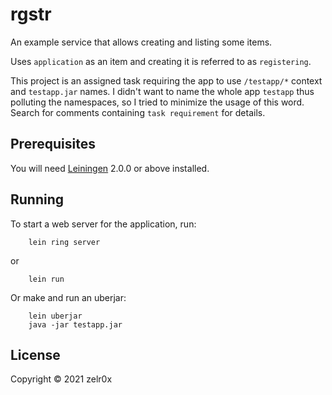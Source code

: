 # rgstr

An example service that allows creating and listing some items. 

Uses `application` as an item and creating it is referred to as `registering`.

This project is an assigned task requiring the app to use
`/testapp/*` context and `testapp.jar` names.
I didn't want to name the whole app `testapp` thus polluting the namespaces,
so I tried to minimize the usage of this word.
Search for comments containing `task requirement` for details.

## Prerequisites

You will need [Leiningen][] 2.0.0 or above installed.

[leiningen]: https://github.com/technomancy/leiningen

## Running

To start a web server for the application, run:
```shell
    lein ring server
```
or 
```shell
    lein run
```

Or make and run an uberjar:
```shell
    lein uberjar
    java -jar testapp.jar
```

## License

Copyright © 2021 zelr0x
